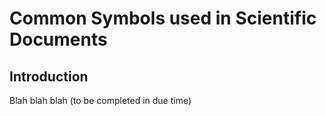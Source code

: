 # Common Symbols used in Scientific Documents

## Introduction

Blah blah blah (to be completed in due time)
